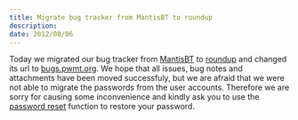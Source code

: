 ```yaml
---
title: Migrate bug tracker from MantisBT to roundup
description:  
date: 2012/08/06
---
```


Today we migrated our bug tracker from [MantisBT](http://mantisbt.org) to
[roundup](http://roundup-tracker.org) and changed its url to
[bugs.pwmt.org](http://bugs.pwmt.org). We hope that all issues, bug notes and
attachments have been moved successfuly, but we are afraid that we were not able
to migrate the passwords from the user accounts. Therefore we are sorry for
causing some inconvenience and kindly ask you to use the [password
reset](http://bugs.pwmt.org/user?@template=forgotten) function to restore your
password.
